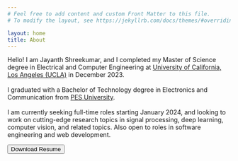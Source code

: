 ```yaml
---
# Feel free to add content and custom Front Matter to this file.
# To modify the layout, see https://jekyllrb.com/docs/themes/#overriding-theme-defaults

layout: home
title: About
---
```

Hello! I am Jayanth Shreekumar, and I completed my Master of Science degree in Electrical and Computer Engineering at <a target="_blank" rel="noopener noreferrer" href="https://www.ee.ucla.edu/">University of California, Los Angeles (UCLA)</a> in December 2023. <br />
<br />
I graduated with a Bachelor of Technology degree in Electronics and Communication from <a target="_blank" rel="noopener noreferrer" href="https://ec.pes.edu//">PES University</a>.<br />
<br />
I am currently seeking full-time roles starting January 2024, and looking to work on cutting-edge research topics in signal processing, deep learning, computer vision, and related topics. Also open to roles in software engineering and web development.

<a target="_blank" rel="noopener noreferrer" href="{{ site.baseurl }}{{ site.url }}/assets/pdf/Shreekumar_Jayanth_CV.pdf"><button class="button">Download Resume</button></a>